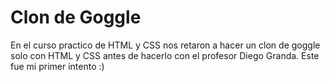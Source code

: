 # Clon de Goggle
En el curso practico de HTML y CSS nos retaron a hacer un clon de goggle solo con HTML y CSS antes de hacerlo con el profesor Diego Granda. Este fue mi primer intento :)
